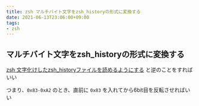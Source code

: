 ```yaml
---
title: zsh マルチバイト文字をzsh_historyの形式に変換する
date: 2021-06-13T23:06:00+09:00
tags:
- zsh
---
```


## マルチバイト文字をzsh_historyの形式に変換する

[zsh 文字化けしたzsh_historyファイルを読めるようにする](note/zsh%20文字化けしたzsh_historyファイルを読めるようにする.md) と逆のことをすればいい

つまり、`0x83-0xA2` のとき、直前に `0x83` を入れてから6bit目を反転させればいい
